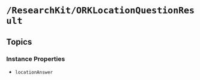 # ``/ResearchKit/ORKLocationQuestionResult``

<!-- The content below this line is auto-generated and is redundant. You should either incorporate it into your content above this line or delete it. -->

## Topics

### Instance Properties

- ``locationAnswer``